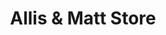 ---
title: "Allis & Matt Store"
url: /copan-ruinas/allis-y-matt-store/
shop: tienda de variedades
---